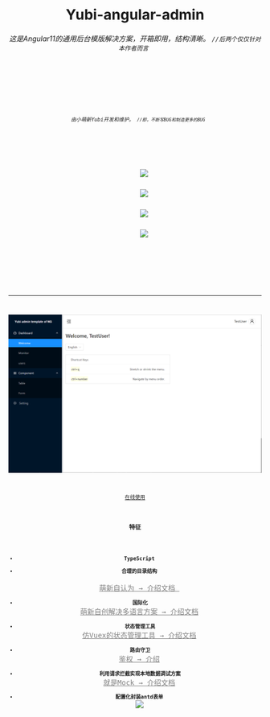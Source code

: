 
<html>
  <h1 align="center" style="text-align: center"> Yubi-angular-admin </h1>
  <h6  align="center"> 这是Angular11的通用后台模版解决方案，开箱即用，结构清晰。
    <code  align="center">//后两个仅仅针对本作者而言<code> 
  </h6>

  <h6 align="center" style="text-align: center">
  由小萌新Yubi开发和维护。 <code>//即，不断写BUG和制造更多的BUG</code>
  </h6>


  <div  align="center" style="text-align: center;margin:-15px 0 30px 0">
    <span>
      <img src="https://img.shields.io/badge/@angular/cli-11.0.2-green.svg">
    </span>
    <span>
      <img src="https://img.shields.io/badge/typescript-4.0.2-green.svg">
    </span>
    <span>
      <img src="https://img.shields.io/badge/tslint-6.1.0-green.svg">
    </span>
    <span>
      <img src="https://img.shields.io/badge/ng zorro antd-10.2.1-green.svg">
    </span>
  </div>
</html>

---

![image](./docs/main.png)

[在线使用](https://yubi233.gitee.io/yubi-angular-admin)

### 特征
- **TypeScript**
- **合理的目录结构** <a style="color: grey; font-size: 14px;margin: 5px 0 0 -3px" href="./docs/"> 萌新自认为  → 介绍文档 </a>
- **国际化**<a style="color: grey; font-size: 14px;margin: 5px 0 0 -3px"  href="./docs/"> 萌新自创解决多语言方案  → 介绍文档</a>
- **状态管理工具**<a style="color: grey; font-size: 14px;margin: 5px 0 0 -3px"  href="./docs/"> 仿Vuex的状态管理工具  → 介绍文档</a>
- **路由守卫**<a style="color: grey; font-size: 14px;margin: 5px 0 0 -3px"  href="./docs/"> 鉴权  → 介绍</a>
- **利用请求拦截实现本地数据调试方案**<a style="color: grey; font-size: 14px;margin: 5px 0 0 -3px"  href="./docs/"> 就是Mock  → 介绍文档</a>
- **配置化封装antd表单**     <img style="margin-bottom: -3px" src="https://img.shields.io/badge/目前进度-等待重构-orange.svg"/>


